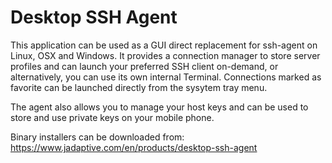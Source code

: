 # Desktop SSH Agent

This application can be used as a GUI direct replacement for ssh-agent on Linux, OSX and Windows. It provides a connection manager to store server profiles and can launch your preferred SSH client on-demand, or alternatively, you can use its own internal Terminal. Connections marked as favorite can be launched directly from the sysytem tray menu.

The agent also allows you to manage your host keys and can be used to store and use private keys on your mobile phone.

Binary installers can be downloaded from:
https://www.jadaptive.com/en/products/desktop-ssh-agent
